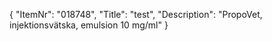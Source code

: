 {
  "ItemNr": "018748",
  "Title": "test",
  "Description": "PropoVet, injektionsvätska, emulsion 10 mg/ml"
}